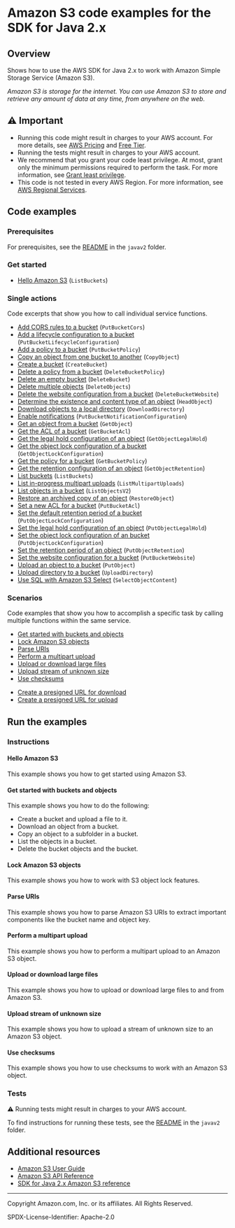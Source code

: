 # Amazon S3 code examples for the SDK for Java 2.x

## Overview

Shows how to use the AWS SDK for Java 2.x to work with Amazon Simple Storage Service (Amazon S3).

<!--custom.overview.start-->
<!--custom.overview.end-->

_Amazon S3 is storage for the internet. You can use Amazon S3 to store and retrieve any amount of data at any time, from anywhere on the web._

## ⚠ Important

* Running this code might result in charges to your AWS account. For more details, see [AWS Pricing](https://aws.amazon.com/pricing/) and [Free Tier](https://aws.amazon.com/free/).
* Running the tests might result in charges to your AWS account.
* We recommend that you grant your code least privilege. At most, grant only the minimum permissions required to perform the task. For more information, see [Grant least privilege](https://docs.aws.amazon.com/IAM/latest/UserGuide/best-practices.html#grant-least-privilege).
* This code is not tested in every AWS Region. For more information, see [AWS Regional Services](https://aws.amazon.com/about-aws/global-infrastructure/regional-product-services).

<!--custom.important.start-->
<!--custom.important.end-->

## Code examples

### Prerequisites

For prerequisites, see the [README](../../README.md#Prerequisites) in the `javav2` folder.


<!--custom.prerequisites.start-->
<!--custom.prerequisites.end-->

### Get started

- [Hello Amazon S3](s3/src/main/java/com/example/s3/HelloS3.java#L6) (`ListBuckets`)


### Single actions

Code excerpts that show you how to call individual service functions.

- [Add CORS rules to a bucket](s3/src/main/java/com/example/s3/S3Cors.java#L6) (`PutBucketCors`)
- [Add a lifecycle configuration to a bucket](s3/src/main/java/com/example/s3/LifecycleConfiguration.java#L6) (`PutBucketLifecycleConfiguration`)
- [Add a policy to a bucket](s3/src/main/java/com/example/s3/SetBucketPolicy.java#L6) (`PutBucketPolicy`)
- [Copy an object from one bucket to another](s3/src/main/java/com/example/s3/CopyObject.java#L6) (`CopyObject`)
- [Create a bucket](s3/src/main/java/com/example/s3/CreateBucket.java#L6) (`CreateBucket`)
- [Delete a policy from a bucket](s3/src/main/java/com/example/s3/DeleteBucketPolicy.java#L6) (`DeleteBucketPolicy`)
- [Delete an empty bucket](s3/src/main/java/com/example/s3/S3BucketOps.java#L79) (`DeleteBucket`)
- [Delete multiple objects](s3/src/main/java/com/example/s3/DeleteMultiObjects.java#L6) (`DeleteObjects`)
- [Delete the website configuration from a bucket](s3/src/main/java/com/example/s3/DeleteWebsiteConfiguration.java#L6) (`DeleteBucketWebsite`)
- [Determine the existence and content type of an object](s3/src/main/java/com/example/s3/GetObjectContentType.java#L6) (`HeadObject`)
- [Download objects to a local directory](s3/src/main/java/com/example/s3/transfermanager/DownloadToDirectory.java#L6) (`DownloadDirectory`)
- [Enable notifications](s3/src/main/java/com/example/s3/SetBucketEventBridgeNotification.java#L6) (`PutBucketNotificationConfiguration`)
- [Get an object from a bucket](s3/src/main/java/com/example/s3/GetObjectData.java#L6) (`GetObject`)
- [Get the ACL of a bucket](s3/src/main/java/com/example/s3/GetAcl.java#L6) (`GetBucketAcl`)
- [Get the legal hold configuration of an object](scenarios/s3_object_lock_scenario/src/main/java/com/example/s3/scenario/S3LockActions.java#L94) (`GetObjectLegalHold`)
- [Get the object lock configuration of a bucket](scenarios/s3_object_lock_scenario/src/main/java/com/example/s3/scenario/S3LockActions.java#L345) (`GetObjectLockConfiguration`)
- [Get the policy for a bucket](s3/src/main/java/com/example/s3/GetBucketPolicy.java#L6) (`GetBucketPolicy`)
- [Get the retention configuration of an object](scenarios/s3_object_lock_scenario/src/main/java/com/example/s3/scenario/S3LockActions.java#L309) (`GetObjectRetention`)
- [List buckets](s3/src/main/java/com/example/s3/ListBuckets.java#L6) (`ListBuckets`)
- [List in-progress multipart uploads](s3/src/main/java/com/example/s3/ListMultipartUploads.java#L6) (`ListMultipartUploads`)
- [List objects in a bucket](s3/src/main/java/com/example/s3/ListObjects.java#L6) (`ListObjectsV2`)
- [Restore an archived copy of an object](s3/src/main/java/com/example/s3/RestoreObject.java#L6) (`RestoreObject`)
- [Set a new ACL for a bucket](s3/src/main/java/com/example/s3/SetAcl.java#L6) (`PutBucketAcl`)
- [Set the default retention period of a bucket](scenarios/s3_object_lock_scenario/src/main/java/com/example/s3/scenario/S3LockActions.java#L168) (`PutObjectLockConfiguration`)
- [Set the legal hold configuration of an object](scenarios/s3_object_lock_scenario/src/main/java/com/example/s3/scenario/S3LockActions.java#L255) (`PutObjectLegalHold`)
- [Set the object lock configuration of an bucket](scenarios/s3_object_lock_scenario/src/main/java/com/example/s3/scenario/S3LockActions.java#L206) (`PutObjectLockConfiguration`)
- [Set the retention period of an object](scenarios/s3_object_lock_scenario/src/main/java/com/example/s3/scenario/S3LockActions.java#L61) (`PutObjectRetention`)
- [Set the website configuration for a bucket](s3/src/main/java/com/example/s3/SetWebsiteConfiguration.java#L6) (`PutBucketWebsite`)
- [Upload an object to a bucket](s3/src/main/java/com/example/s3/PutObject.java#L6) (`PutObject`)
- [Upload directory to a bucket](s3/src/main/java/com/example/s3/transfermanager/UploadADirectory.java#L6) (`UploadDirectory`)
- [Use SQL with Amazon S3 Select](s3/src/main/java/com/example/s3/async/SelectObjectContentExample.java#L5) (`SelectObjectContent`)

### Scenarios

Code examples that show you how to accomplish a specific task by calling multiple
functions within the same service.

- [Get started with buckets and objects](s3/src/main/java/com/example/s3/S3Scenario.java)
- [Lock Amazon S3 objects](scenarios/s3_object_lock_scenario/src/main/java/com/example/s3/scenario/S3ObjectLockWorkflow.java)
- [Parse URIs](s3/src/main/java/com/example/s3/ParseUri.java)
- [Perform a multipart upload](s3/src/main/java/com/example/s3/PerformMultiPartUpload.java)
- [Upload or download large files](s3/src/main/java/com/example/s3/transfermanager/DownloadToDirectory.java)
- [Upload stream of unknown size](s3/src/main/java/com/example/s3/async/PutObjectFromStreamAsync.java)
- [Use checksums](s3/src/main/java/com/example/s3/BasicOpsWithChecksums.java)


<!--custom.examples.start-->
- [Create a presigned URL for download](src/main/java/com/example/s3/GeneratePresignedGetUrlAndRetrieve.java)
- [Create a presigned URL for upload](src/main/java/com/example/s3/GeneratePresignedUrlAndPutFileWithMetadata.java)
<!--custom.examples.end-->

## Run the examples

### Instructions


<!--custom.instructions.start-->
<!--custom.instructions.end-->

#### Hello Amazon S3

This example shows you how to get started using Amazon S3.



#### Get started with buckets and objects

This example shows you how to do the following:

- Create a bucket and upload a file to it.
- Download an object from a bucket.
- Copy an object to a subfolder in a bucket.
- List the objects in a bucket.
- Delete the bucket objects and the bucket.

<!--custom.scenario_prereqs.s3_Scenario_GettingStarted.start-->
<!--custom.scenario_prereqs.s3_Scenario_GettingStarted.end-->


<!--custom.scenarios.s3_Scenario_GettingStarted.start-->
<!--custom.scenarios.s3_Scenario_GettingStarted.end-->

#### Lock Amazon S3 objects

This example shows you how to work with S3 object lock features.


<!--custom.scenario_prereqs.s3_Scenario_ObjectLock.start-->
<!--custom.scenario_prereqs.s3_Scenario_ObjectLock.end-->


<!--custom.scenarios.s3_Scenario_ObjectLock.start-->
<!--custom.scenarios.s3_Scenario_ObjectLock.end-->

#### Parse URIs

This example shows you how to parse Amazon S3 URIs to extract important components like the bucket name and object key.


<!--custom.scenario_prereqs.s3_Scenario_URIParsing.start-->
<!--custom.scenario_prereqs.s3_Scenario_URIParsing.end-->


<!--custom.scenarios.s3_Scenario_URIParsing.start-->
<!--custom.scenarios.s3_Scenario_URIParsing.end-->

#### Perform a multipart upload

This example shows you how to perform a multipart upload to an Amazon S3 object.


<!--custom.scenario_prereqs.s3_Scenario_MultipartUpload.start-->
<!--custom.scenario_prereqs.s3_Scenario_MultipartUpload.end-->


<!--custom.scenarios.s3_Scenario_MultipartUpload.start-->
<!--custom.scenarios.s3_Scenario_MultipartUpload.end-->

#### Upload or download large files

This example shows you how to upload or download large files to and from Amazon S3.


<!--custom.scenario_prereqs.s3_Scenario_UsingLargeFiles.start-->
<!--custom.scenario_prereqs.s3_Scenario_UsingLargeFiles.end-->


<!--custom.scenarios.s3_Scenario_UsingLargeFiles.start-->
<!--custom.scenarios.s3_Scenario_UsingLargeFiles.end-->

#### Upload stream of unknown size

This example shows you how to upload a stream of unknown size to an Amazon S3 object.


<!--custom.scenario_prereqs.s3_Scenario_UploadStream.start-->
<!--custom.scenario_prereqs.s3_Scenario_UploadStream.end-->


<!--custom.scenarios.s3_Scenario_UploadStream.start-->
<!--custom.scenarios.s3_Scenario_UploadStream.end-->

#### Use checksums

This example shows you how to use checksums to work with an Amazon S3 object.


<!--custom.scenario_prereqs.s3_Scenario_UseChecksums.start-->
<!--custom.scenario_prereqs.s3_Scenario_UseChecksums.end-->


<!--custom.scenarios.s3_Scenario_UseChecksums.start-->
<!--custom.scenarios.s3_Scenario_UseChecksums.end-->

### Tests

⚠ Running tests might result in charges to your AWS account.


To find instructions for running these tests, see the [README](../../README.md#Tests)
in the `javav2` folder.



<!--custom.tests.start-->
<!--custom.tests.end-->

## Additional resources

- [Amazon S3 User Guide](https://docs.aws.amazon.com/AmazonS3/latest/userguide/Welcome.html)
- [Amazon S3 API Reference](https://docs.aws.amazon.com/AmazonS3/latest/API/Welcome.html)
- [SDK for Java 2.x Amazon S3 reference](https://sdk.amazonaws.com/java/api/latest/software/amazon/awssdk/services/s3/package-summary.html)

<!--custom.resources.start-->
<!--custom.resources.end-->

---

Copyright Amazon.com, Inc. or its affiliates. All Rights Reserved.

SPDX-License-Identifier: Apache-2.0